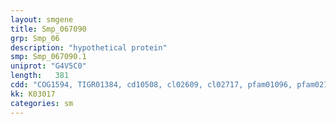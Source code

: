 ```yaml
---
layout: smgene
title: Smp_067090
grp: Smp_06
description: "hypothetical protein"
smp: Smp_067090.1
uniprot: "G4V5C0"
length:   381
cdd: "COG1594, TIGR01384, cd10508, cl02609, cl02717, pfam01096, pfam02150, smart00440, smart00661"
kk: K03017
categories: sm
---
```

